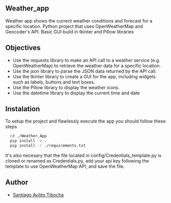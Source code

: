 ## Weather_app

Weather app shows the current weather conditions and forecast for a specific location. Python project that uses OpenWeatherMap and Geocoder's API. Basic GUI build in tkinter and Pillow libraries

## Objectives

- Use the requests library to make an API call to a weather service (e.g. OpenWeatherMap) to retrieve the weather data for a specific location.
- Use the json library to parse the JSON data returned by the API call.
- Use the tkinter library to create a GUI for the app, including widgets such as labels, buttons and text boxes.
- Use the Pillow library to display the weather icons.
- Use the datetime library to display the current time and date

## Instalation

To setup the project and flawlessly execute the app you should follow these steps

```bash
  cd ./Weather_App
  pip install -e .
  pip install -r ./requirements.txt
```
It's also necesary that the file located in config/Credentials_template.py is cloned or renamed as Credentials.py, add your api key following the template to use OpenWeatherMap API, and save the file.

## Author

- [Santiago Avilés Tibocha](https://github.com/Aviles17)
